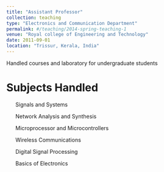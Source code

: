```yaml
---
title: "Assistant Professor"
collection: teaching
type: "Electronics and Communication Department"
permalink: #/teaching/2014-spring-teaching-1
venue: "Royal college of Engineering and Technology"
date: 2011-09-01
location: "Trissur, Kerala, India"
---
```


Handled courses and laboratory for undergraduate students

Subjects Handled
======
<ul>Signals and Systems</ul>
<ul>Network Analysis and Synthesis</ul>
<ul>Microprocessor and Microcontrollers</ul>
<ul>Wireless Communications</ul>
<ul>Digital Signal Processing</ul>
<ul>Basics of Electronics</ul>

